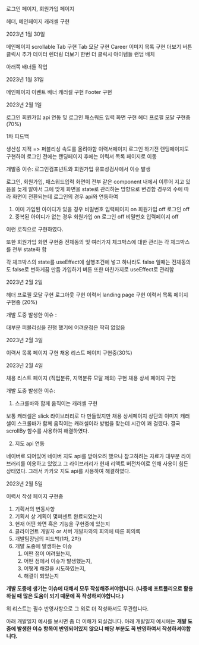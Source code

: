 로그인 페이지, 회원가입 페이지

헤더, 메인페이지 캐러셀 구현


2023년 1월 30일

메인페이지 scrollable Tab 구현
Tab 모달 구현
Career 이미지 목록 구현
더보기 버튼 클릭시 추가 데이터 렌더링
더보기 한번 더 클릭시 아이템들 랜덤 배치

아래쪽 배너들 작업


2023년 1월 31일

메인페이지 이벤트 배너 캐러셀 구현
Footer 구현



2023년 2월 1일

로그인 회원가입 api 연동 및 로그인 패스워드 입력 화면 구현
헤더 프로필 모달 구현중 (70%)

1차 피드백 

생산성 지적
 => 퍼블리싱 속도를 올려야함
이력서페이지 로그인 하기전 랜딩페이지도 구현하여
로그인 전에는 랜딩페이지 후에는 이력서 목록 페이지로 이동

개발중 이슈:
로그인컴포넌트와 회원가입 유효성검사에서 이슈 발생

로그인, 회원가입, 패스워드입력 화면이 전부 같은 component 내에서 이루어 지고 있음을 
늦게 알아서 그에 맞게 화면을 state로 관리하는 방향으로 변경함
경우의 수에 따라 화면이 전환되는데 로그인의 경우 api와 연동하여 

1. 이미 가입된 아이디가 있을 경우
    비밀번호 입력페이지 on
    회원가입 off
    로그인 off
2. 중복된 아이디가 없는 경우
    회원가입 on
    로그인 off
    비밀번호 입력페이지 off

이런 로직으로 구현하였다.

또한 회원가입 화면 구현중 전체동의 및 여러가지 체크박스에 대한 관리는 각 체크박스를 전부 state화 함

각 체크박스의 state를 useEffect에 실행조건에 넣고 하나라도 false 일때는 전체동의도 false로 변하게끔 만듬
가입하기 버튼 또한 마찬가지로 useEffect로 관리함

2023년 2월 2일

헤더 프로필 모달 구현
로그아웃 구현
이력서 landing page 구현
이력서 목록 페이지 구현중 (20%)

개발 도중 발생한 이슈 :

대부분 퍼블리싱을 진행 했기에 어려운점은 딱히 없었음



2023년 2월 3일

이력서 목록 페이지 구현
채용 리스트 페이지 구현중(30%)




2023년 2월 4일 

채용 리스트 페이지 (직업분류, 지역분류 모달 제외) 구현
채용 상세 페이지 구현

개발 도중 발생한 이슈:

1. 스크롤바와 함께 움직이는 캐러셀 구현

보통 캐러셀은 slick 라이브러리로 다 만들었지만
채용 상세페이지 상단의 이미지 캐러셀이 스크롤바가 함께 움직이는 캐러셀이라 방법을 찾는데 시간이 꽤 걸렸다.
결국 scrollBy 함수를 사용하여 해결하였다.

2. 지도 api 연동

네이버로 되어있어 네이버 지도 api를 받아오려 했으나 참고하려는 자료가 대부분 라이브러리를 이용하고 있었고 그 라이브러리가 현재 리액트 버전차이로 인해 사용이 힘든 상태였다.
그래서 카카오 지도 api를 사용하여 해결하였다.


2023년 2월 5일

이력서 작성 페이지 구현중






1. 기획서의 변동사항
2. 기획서 상 계획이 몇퍼센트 완료되었는지
3. 현재 어떤 화면 혹은 기능을 구현중에 있는지
4. 클라이언트 개발자 or 서버 개발자와의 회의에 따른 회의록
5. 개발팀장님의 피드백(1차, 2차)
6. 개발 도중에 발생하는 이슈
    1. 어떤 점이 어려웠는지, 
    2. 어떤 점에서 이슈가 발생했는지, 
    3. 어떻게 해결을 시도하였는지, 
    4. 해결이 되었는지

**개발 도중에 생기는 이슈에 대해서 모두 작성해주셔야합니다. 
(나중에 포트폴리오로 활용하실 때 많은 도움이 되기 때문에 꼭 작성하셔야합니다.)**

위 리스트는 필수 반영사항으로 그 외로 더 작성하셔도 무관합니다.

아래 개발일지 예시를 보시면 좀 더 이해가 되실겁니다. 
아래 개발일지 예시에는 **개발 도중에 발생한 이슈 항목이 반영되어있지 않으니 해당 부분도 꼭 반영하여서 작성하셔야합니다.**